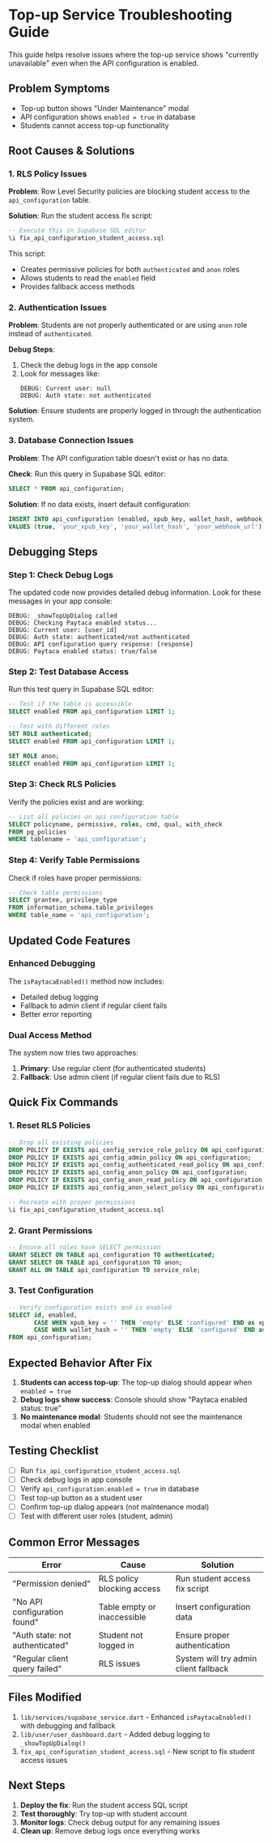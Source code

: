 # Top-up Service Troubleshooting Guide

This guide helps resolve issues where the top-up service shows "currently unavailable" even when the API configuration is enabled.

## Problem Symptoms

- Top-up button shows "Under Maintenance" modal
- API configuration shows `enabled = true` in database
- Students cannot access top-up functionality

## Root Causes & Solutions

### 1. RLS Policy Issues

**Problem**: Row Level Security policies are blocking student access to the `api_configuration` table.

**Solution**: Run the student access fix script:

```sql
-- Execute this in Supabase SQL editor
\i fix_api_configuration_student_access.sql
```

This script:

- Creates permissive policies for both `authenticated` and `anon` roles
- Allows students to read the `enabled` field
- Provides fallback access methods

### 2. Authentication Issues

**Problem**: Students are not properly authenticated or are using `anon` role instead of `authenticated`.

**Debug Steps**:

1. Check the debug logs in the app console
2. Look for messages like:
   ```
   DEBUG: Current user: null
   DEBUG: Auth state: not authenticated
   ```

**Solution**: Ensure students are properly logged in through the authentication system.

### 3. Database Connection Issues

**Problem**: The API configuration table doesn't exist or has no data.

**Check**: Run this query in Supabase SQL editor:

```sql
SELECT * FROM api_configuration;
```

**Solution**: If no data exists, insert default configuration:

```sql
INSERT INTO api_configuration (enabled, xpub_key, wallet_hash, webhook_url)
VALUES (true, 'your_xpub_key', 'your_wallet_hash', 'your_webhook_url');
```

## Debugging Steps

### Step 1: Check Debug Logs

The updated code now provides detailed debug information. Look for these messages in your app console:

```
DEBUG: _showTopUpDialog called
DEBUG: Checking Paytaca enabled status...
DEBUG: Current user: [user_id]
DEBUG: Auth state: authenticated/not authenticated
DEBUG: API configuration query response: [response]
DEBUG: Paytaca enabled status: true/false
```

### Step 2: Test Database Access

Run this test query in Supabase SQL editor:

```sql
-- Test if the table is accessible
SELECT enabled FROM api_configuration LIMIT 1;

-- Test with different roles
SET ROLE authenticated;
SELECT enabled FROM api_configuration LIMIT 1;

SET ROLE anon;
SELECT enabled FROM api_configuration LIMIT 1;
```

### Step 3: Check RLS Policies

Verify the policies exist and are working:

```sql
-- List all policies on api_configuration table
SELECT policyname, permissive, roles, cmd, qual, with_check
FROM pg_policies
WHERE tablename = 'api_configuration';
```

### Step 4: Verify Table Permissions

Check if roles have proper permissions:

```sql
-- Check table permissions
SELECT grantee, privilege_type
FROM information_schema.table_privileges
WHERE table_name = 'api_configuration';
```

## Updated Code Features

### Enhanced Debugging

The `isPaytacaEnabled()` method now includes:

- Detailed debug logging
- Fallback to admin client if regular client fails
- Better error reporting

### Dual Access Method

The system now tries two approaches:

1. **Primary**: Use regular client (for authenticated students)
2. **Fallback**: Use admin client (if regular client fails due to RLS)

## Quick Fix Commands

### 1. Reset RLS Policies

```sql
-- Drop all existing policies
DROP POLICY IF EXISTS api_config_service_role_policy ON api_configuration;
DROP POLICY IF EXISTS api_config_admin_policy ON api_configuration;
DROP POLICY IF EXISTS api_config_authenticated_read_policy ON api_configuration;
DROP POLICY IF EXISTS api_config_anon_policy ON api_configuration;
DROP POLICY IF EXISTS api_config_anon_read_policy ON api_configuration;
DROP POLICY IF EXISTS api_config_anon_select_policy ON api_configuration;

-- Recreate with proper permissions
\i fix_api_configuration_student_access.sql
```

### 2. Grant Permissions

```sql
-- Ensure all roles have SELECT permission
GRANT SELECT ON TABLE api_configuration TO authenticated;
GRANT SELECT ON TABLE api_configuration TO anon;
GRANT ALL ON TABLE api_configuration TO service_role;
```

### 3. Test Configuration

```sql
-- Verify configuration exists and is enabled
SELECT id, enabled,
       CASE WHEN xpub_key = '' THEN 'empty' ELSE 'configured' END as xpub_status,
       CASE WHEN wallet_hash = '' THEN 'empty' ELSE 'configured' END as wallet_status
FROM api_configuration;
```

## Expected Behavior After Fix

1. **Students can access top-up**: The top-up dialog should appear when `enabled = true`
2. **Debug logs show success**: Console should show "Paytaca enabled status: true"
3. **No maintenance modal**: Students should not see the maintenance modal when enabled

## Testing Checklist

- [ ] Run `fix_api_configuration_student_access.sql`
- [ ] Check debug logs in app console
- [ ] Verify `api_configuration.enabled = true` in database
- [ ] Test top-up button as a student user
- [ ] Confirm top-up dialog appears (not maintenance modal)
- [ ] Test with different user roles (student, admin)

## Common Error Messages

| Error                           | Cause                       | Solution                              |
| ------------------------------- | --------------------------- | ------------------------------------- |
| "Permission denied"             | RLS policy blocking access  | Run student access fix script         |
| "No API configuration found"    | Table empty or inaccessible | Insert configuration data             |
| "Auth state: not authenticated" | Student not logged in       | Ensure proper authentication          |
| "Regular client query failed"   | RLS issues                  | System will try admin client fallback |

## Files Modified

1. `lib/services/supabase_service.dart` - Enhanced `isPaytacaEnabled()` with debugging and fallback
2. `lib/user/user_dashboard.dart` - Added debug logging to `_showTopUpDialog()`
3. `fix_api_configuration_student_access.sql` - New script to fix student access issues

## Next Steps

1. **Deploy the fix**: Run the student access SQL script
2. **Test thoroughly**: Try top-up with student account
3. **Monitor logs**: Check debug output for any remaining issues
4. **Clean up**: Remove debug logs once everything works
